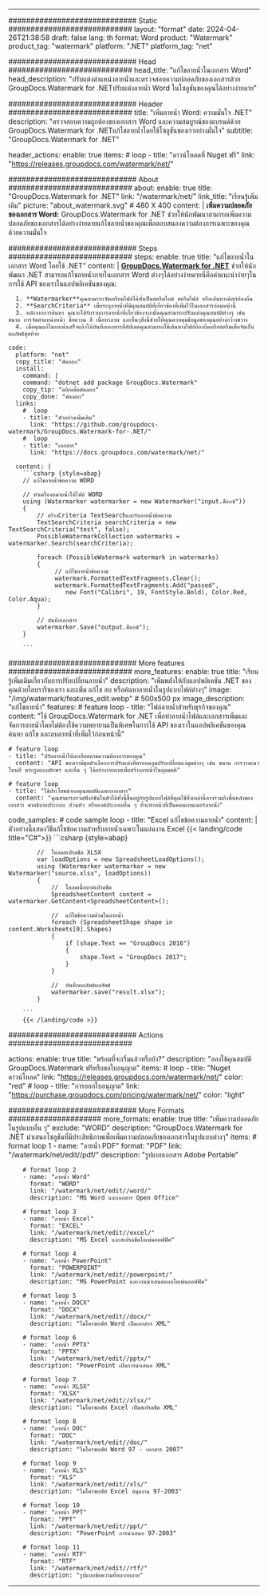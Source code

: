 
---
############################# Static ############################
layout: "format"
date:  2024-04-26T21:38:58
draft: false
lang: th
format: Word
product: "Watermark"
product_tag: "watermark"
platform: ".NET"
platform_tag: "net"

############################# Head ############################
head_title: "แก้ไขลายน้ำในเอกสาร Word"
head_description: "ปรับแต่งตำแหน่งลายน้ำและตรวจสอบความปลอดภัยของเอกสารด้วย GroupDocs.Watermark for .NETปรับแต่งลายน้ำ Word ในโซลูชันของคุณได้อย่างง่ายดาย"

############################# Header ############################
title: "เพิ่มลายน้ำ Word: ความมั่นใจ .NET" 
description: "ตรวจสอบความถูกต้องของเอกสาร Word และความสมบูรณ์ของแบรนด์ด้วย GroupDocs.Watermark for .NETแก้ไขลายน้ำโดยใช้โซลูชันของเราอย่างมั่นใจ"
subtitle: "GroupDocs.Watermark for .NET" 

header_actions:
  enable: true
  items:
    #  loop
    - title: "ดาวน์โหลดที่ Nuget ฟรี"
      link: "https://releases.groupdocs.com/watermark/net/"
      
############################# About ############################
about:
    enable: true
    title: "GroupDocs.Watermark for .NET"
    link: "/watermark/net/"
    link_title: "เรียนรู้เพิ่มเติม"
    picture: "about_watermark.svg" # 480 X 400
    content: |
       **เพิ่มความปลอดภัยของเอกสาร Word:** GroupDocs.Watermark for .NET ช่วยให้นักพัฒนาสามารถเพิ่มความปลอดภัยของเอกสารได้อย่างง่ายดายแก้ไขลายน้ำของคุณเพื่อตอบสนองความต้องการเฉพาะของคุณด้วยความมั่นใจ

############################# Steps ############################
steps:
    enable: true
    title: "แก้ไขลายน้ำในเอกสาร Word โดยใช้ .NET"
    content: |
      **[GroupDocs.Watermark for .NET](https://products.groupdocs.com/watermark/net/)** ช่วยให้นักพัฒนา .NET สามารถแก้ไขลายน้ำภายในเอกสาร Word ต่างๆได้อย่างง่ายดายนี่คือคำแนะนำง่ายๆในการใช้ API ของเราในแอปพลิเคชันของคุณ:
      
      1. **Watermarker**คุณสามารถจัดเตรียมไฟล์ได้ทั้งเป็นสตรีมไบต์ สตรีมไฟล์ หรือเส้นทางดิสก์ท้องถิ่น
      2. **SearchCriteria** เพื่อระบุลายน้ำที่มีคุณสมบัติที่เกี่ยวข้องที่เพิ่มไว้ในเอกสารก่อนหน้านี้
      3. หลังจากการค้นหา คุณจะได้รับรายการลายน้ำที่เกี่ยวข้องจากนั้นคุณสามารถปรับแต่งคุณสมบัติต่างๆ เช่น ขนาด การจัดตำแหน่งหน้า ข้อความ สี เนื้อหาภาพ และอื่นๆสิ่งนี้ช่วยให้คุณควบคุมข้อมูลของคุณอย่างกว้างขวาง
      4. เมื่อคุณแก้ไขลายน้ำเสร็จแล้วให้บันทึกเอกสารที่อัปเดตคุณสามารถใช้เส้นทางไฟล์ท้องถิ่นหรือสตรีมเพื่อจัดเก็บผลลัพธ์สุดท้าย
   
    code:
      platform: "net"
      copy_title: "คัดลอก"
      install:
        command: |
        command: "dotnet add package GroupDocs.Watermark"
        copy_tip: "คลิกเพื่อคัดลอก"
        copy_done: "คัดลอก"
      links:
        #  loop
        - title: "ตัวอย่างเพิ่มเติม"
          link: "https://github.com/groupdocs-watermark/GroupDocs.Watermark-for-.NET/"
        #  loop
        - title: "เอกสาร"
          link: "https://docs.groupdocs.com/watermark/net/"
          
      content: |
        ```csharp {style=abap}
        // แก้ไขลายน้ำข้อความ WORD

        // ทำเครื่องหมายน้ำให้ไฟล์ WORD
        using (Watermarker watermarker = new Watermarker("input.ด็อกซ์"))
        {
            // สร้างCriteria TextSearchและรับลายน้ำข้อความ
            TextSearchCriteria searchCriteria = new TextSearchCriteria("test", false);
            PossibleWatermarkCollection watermarks = watermarker.Search(searchCriteria);

            foreach (PossibleWatermark watermark in watermarks)
            {
                 // แก้ไขลายน้ำข้อความ
                 watermark.FormattedTextFragments.Clear();
                 watermark.FormattedTextFragments.Add("passed", 
                    new Font("Calibri", 19, FontStyle.Bold), Color.Red, Color.Aqua);
            }

            // บันทึกเอกสาร
            watermarker.Save("output.ด็อกซ์");
        }
        
        ```            

############################# More features ############################
more_features:
  enable: true
  title: "เรียนรู้เพิ่มเติมเกี่ยวกับการปรับเปลี่ยนลายน้ำ"
  description: "เพิ่มพลังให้กับแอปพลิเคชัน .NET ของคุณด้วยไลบรารีของเรา และเพิ่ม แก้ไข ลบ หรือค้นหาลายน้ำในรูปแบบไฟล์ต่างๆ"
  image: "/img/watermark/features_edit.webp" # 500x500 px
  image_description: "แก้ไขลายน้ำ"
  features:
    # feature loop
    - title: "ไฟล์ลายน้ำสำหรับธุรกิจของคุณ"
      content: "ใช้ GroupDocs.Watermark for .NET เพื่อทำลายน้ำไฟล์และเอกสารเพิ่มและจัดการลายน้ำโดยไม่ต้องใช้ความพยายามเป็นพิเศษในการใช้ API ของเราในแอปพลิเคชันของคุณค้นหา แก้ไข และลบลายน้ำที่เพิ่มไว้ก่อนหน้านี้"

    # feature loop
    - title: "ปรับลายน้ำให้ละเอียดตามความต้องการของคุณ"
      content: "API ของเรามีชุดตัวเลือกการปรับแต่งที่ครอบคลุมปรับเปลี่ยนแง่มุมต่างๆ เช่น ขนาด การวางแนวโทนสี ตระกูลแบบอักษร และอื่น ๆ ได้อย่างง่ายดายเพื่อสร้างลายน้ำในอุดมคติ"

    # feature loop
    - title: "ใช้ประโยชน์จากคุณสมบัติเฉพาะเอกสาร"
      content: "คุณสามารถรวมฟังก์ชันในตัวได้ทั้งนี้ขึ้นอยู่กับรูปแบบไฟล์ที่คุณใช้สิ่งเหล่านี้อาจรวมถึงพื้นหลังของเอกสาร คำอธิบายประกอบ ส่วนหัว หรือองค์ประกอบอื่น ๆ ที่จะทำหน้าที่เป็นคอนเทนเนอร์ลายน้ำ"
      
  code_samples:
    # code sample loop
    - title: "Excel แก้ไขข้อความลายน้ำ"
      content: |
        ตัวอย่างนี้แสดงวิธีแก้ไขข้อความสำหรับลายน้ำเฉพาะในแผ่นงาน Excel
        {{< landing/code title="C#">}}
        ```csharp {style=abap}
        
            //  โหลดสเปรดชีต XLSX
            var loadOptions = new SpreadsheetLoadOptions();
            using (Watermarker watermarker = new Watermarker("source.xlsx", loadOptions))
            {
                //  โหลดเนื้อหาสเปรดชีต
                SpreadsheetContent content = watermarker.GetContent<SpreadsheetContent>();

                //  แก้ไขข้อความด้านในลายน้ำ
                foreach (SpreadsheetShape shape in content.Worksheets[0].Shapes)
                {
                    if (shape.Text == "GroupDocs 2016")
                    {
                        shape.Text = "GroupDocs 2017";
                    }
                }

                //  บันทึกผลลัพธ์ผลลัพธ์
                watermarker.save("result.xlsx");
            }

        ```
        {{< /landing/code >}}


############################# Actions ############################

actions:
  enable: true
  title: "พร้อมที่จะเริ่มแล้วหรือยัง?"
  description: "ลองใช้คุณสมบัติ GroupDocs.Watermark ฟรีหรือขอใบอนุญาต"
  items:
    #  loop
    - title: "Nuget ดาวน์โหลด"
      link: "https://releases.groupdocs.com/watermark/net/"
      color: "red"
        #  loop
    - title: "การออกใบอนุญาต"
      link: "https://purchase.groupdocs.com/pricing/watermark/net/"
      color: "light"


############################# More Formats #####################
more_formats:
    enable: true
    title: "เพิ่มความปลอดภัยในรูปแบบอื่น ๆ"
    exclude: "WORD"
    description: "GroupDocs.Watermark for .NET นำเสนอโซลูชันที่มีประสิทธิภาพเพื่อเพิ่มความปลอดภัยของเอกสารในรูปแบบต่างๆ"
    items: 
        # format loop 1
        - name: "ลายน้ำ PDF"
          format: "PDF"
          link: "/watermark/net/edit//pdf/"
          description: "รูปแบบเอกสาร Adobe Portable"

        # format loop 2
        - name: "ลายน้ำ Word"
          format: "WORD"
          link: "/watermark/net/edit//word/"
          description: "MS Word และเอกสาร Open Office"
          
        # format loop 3
        - name: "ลายน้ำ Excel"
          format: "EXCEL"
          link: "/watermark/net/edit//excel/"
          description: "MS Excel และสเปรดชีตโอเพ่นออฟฟิศ"

        # format loop 4
        - name: "ลายน้ำ PowerPoint"
          format: "POWERPOINT"
          link: "/watermark/net/edit//powerpoint/"
          description: "MS PowerPoint และงานนำเสนอแบบโอเพ่นออฟฟิศ"

        # format loop 5
        - name: "ลายน้ำ DOCX"
          format: "DOCX"
          link: "/watermark/net/edit//docx/"
          description: "ไมโครซอฟท์ Word เปิดเอกสาร XML"
          
        # format loop 6
        - name: "ลายน้ำ PPTX"
          format: "PPTX"
          link: "/watermark/net/edit//pptx/"
          description: "PowerPoint เปิดการนำเสนอ XML"
          
        # format loop 7
        - name: "ลายน้ำ XLSX"
          format: "XLSX"
          link: "/watermark/net/edit//xlsx/"
          description: "ไมโครซอฟท์ Excel เปิดสเปรดชีต XML"

        # format loop 8
        - name: "ลายน้ำ DOC"
          format: "DOC"
          link: "/watermark/net/edit//doc/"
          description: "ไมโครซอฟท์ Word 97 - เอกสาร 2007"

        # format loop 9
        - name: "ลายน้ำ XLS"
          format: "XLS"
          link: "/watermark/net/edit//xls/"
          description: "ไมโครซอฟท์ Excel สมุดงาน 97-2003"

        # format loop 10
        - name: "ลายน้ำ PPT"
          format: "PPT"
          link: "/watermark/net/edit//ppt/"
          description: "PowerPoint การนำเสนอ 97-2003"

        # format loop 11
        - name: "ลายน้ำ RTF"
          format: "RTF"
          link: "/watermark/net/edit//rtf/"
          description: "รูปแบบข้อความที่หลากหลาย"

---